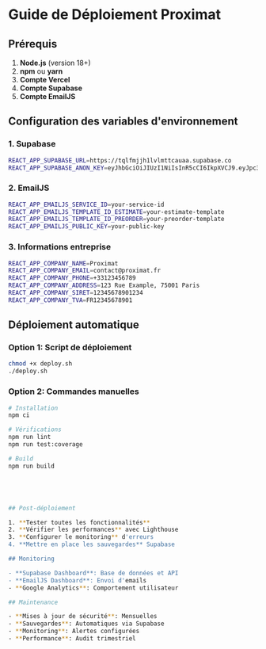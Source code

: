 # Guide de Déploiement Proximat

## Prérequis

1. **Node.js** (version 18+)
2. **npm** ou **yarn**
3. **Compte Vercel**
4. **Compte Supabase**
5. **Compte EmailJS**

## Configuration des variables d'environnement

### 1. Supabase
```bash
REACT_APP_SUPABASE_URL=https://tqlfmjjh1lvlmttcauaa.supabase.co
REACT_APP_SUPABASE_ANON_KEY=eyJhbGciOiJIUzI1NiIsInR5cCI6IkpXVCJ9.eyJpc3MiOiJzdXBhYmFzZSIsInJlZiI6InRnbGZtamloaWl2aW1pdGNhdWFhIiwicm9sZSI6ImFub24iLCJpYXQiOjE3NTU3MDk0NTMsImV4cCI6MjA3MTI4NTQ1M30.NYGpyXarb_ZoMZI1_iSzfra6HbA_2D_w8EDLOXEJLBU
```

### 2. EmailJS
```bash
REACT_APP_EMAILJS_SERVICE_ID=your-service-id
REACT_APP_EMAILJS_TEMPLATE_ID_ESTIMATE=your-estimate-template
REACT_APP_EMAILJS_TEMPLATE_ID_PREORDER=your-preorder-template
REACT_APP_EMAILJS_PUBLIC_KEY=your-public-key
```

### 3. Informations entreprise
```bash
REACT_APP_COMPANY_NAME=Proximat
REACT_APP_COMPANY_EMAIL=contact@proximat.fr
REACT_APP_COMPANY_PHONE=+33123456789
REACT_APP_COMPANY_ADDRESS=123 Rue Example, 75001 Paris
REACT_APP_COMPANY_SIRET=12345678901234
REACT_APP_COMPANY_TVA=FR12345678901
```

## Déploiement automatique

### Option 1: Script de déploiement
```bash
chmod +x deploy.sh
./deploy.sh
```

### Option 2: Commandes manuelles
```bash
# Installation
npm ci

# Vérifications
npm run lint
npm run test:coverage

# Build
npm run build





## Post-déploiement

1. **Tester toutes les fonctionnalités**
2. **Vérifier les performances** avec Lighthouse
3. **Configurer le monitoring** d'erreurs
4. **Mettre en place les sauvegardes** Supabase

## Monitoring

- **Supabase Dashboard**: Base de données et API
- **EmailJS Dashboard**: Envoi d'emails
- **Google Analytics**: Comportement utilisateur

## Maintenance

- **Mises à jour de sécurité**: Mensuelles
- **Sauvegardes**: Automatiques via Supabase
- **Monitoring**: Alertes configurées
- **Performance**: Audit trimestriel